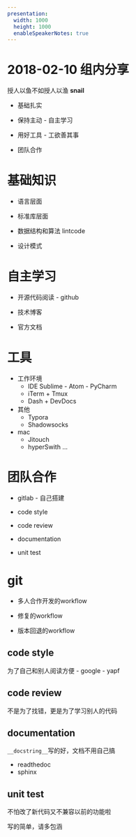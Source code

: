 ```yaml
---
presentation:
  width: 1000
  height: 1000
  enableSpeakerNotes: true
---
```


<!-- slide -->
# 2018-02-10 组内分享
授人以鱼不如授人以渔
__snail__
<!-- slide -->
* 基础扎实

* 保持主动 - 自主学习

* 用好工具 - 工欲善其事

* 团队合作

<!-- slide -->
# 基础知识
* 语言层面

* 标准库层面

* 数据结构和算法 lintcode

* 设计模式

<!-- slide -->
# 自主学习

* 开源代码阅读 - github

* 技术博客

* 官方文档

<!-- slide -->
# 工具

* 工作环境
  * IDE Sublime - Atom - PyCharm
  * iTerm + Tmux
  * Dash + DevDocs
* 其他
  * Typora
  * Shadowsocks
* mac
  * Jitouch
  * hyperSwith ...

<!-- slide -->
# 团队合作

* gitlab - 自己搭建

* code style

* code review

* documentation

* unit test
<!-- slide vertical=true -->
# git
* 多人合作开发的workflow

* 修复的workflow

* 版本回退的workflow
<!-- slide vertical=true -->
## code style
为了自己和别人阅读方便 - google - yapf
<!-- slide vertical=true -->
## code review
不是为了找错，更是为了学习别人的代码
<!-- slide vertical=true -->
## documentation
`__docstring__`写的好，文档不用自己搞
* readthedoc
* sphinx
<!-- slide vertical=true -->
## unit test
不怕改了新代码又不兼容以前的功能啦

<!-- slide -->
写的简单，请多包涵

